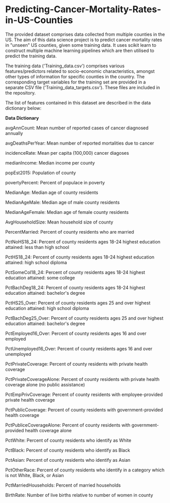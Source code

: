 # Predicting-Cancer-Mortality-Rates-in-US-Counties

The provided dataset comprises data collected from multiple counties in the US. The aim of this data science project is to predict cancer mortality rates in "unseen" US counties, given some training data. It uses scikit learn to construct multiple machine learning pipelines which are then utilised to predict the training data. 


The training data ('Training_data.csv') comprises various features/predictors related to socio-economic characteristics, amongst other types of information for specific counties in the country. The corresponding target variables for the training set are provided in a separate CSV file ('Training_data_targets.csv'). These files are included in the repository.


The list of features contained in this dataset are described in the data dictionary below:

**Data Dictionary**

avgAnnCount: Mean number of reported cases of cancer diagnosed annually

avgDeathsPerYear: Mean number of reported mortalities due to cancer

incidenceRate: Mean per capita (100,000) cancer diagoses

medianIncome: Median income per county 

popEst2015: Population of county 

povertyPercent: Percent of populace in poverty 

MedianAge: Median age of county residents 

MedianAgeMale: Median age of male county residents 

MedianAgeFemale: Median age of female county residents 

AvgHouseholdSize: Mean household size of county 

PercentMarried: Percent of county residents who are married 

PctNoHS18_24: Percent of county residents ages 18-24 highest education attained: less than high school 

PctHS18_24: Percent of county residents ages 18-24 highest education attained: high school diploma 

PctSomeCol18_24: Percent of county residents ages 18-24 highest education attained: some college 

PctBachDeg18_24: Percent of county residents ages 18-24 highest education attained: bachelor's degree 

PctHS25_Over: Percent of county residents ages 25 and over highest education attained: high school diploma 

PctBachDeg25_Over: Percent of county residents ages 25 and over highest education attained: bachelor's degree 

PctEmployed16_Over: Percent of county residents ages 16 and over employed 

PctUnemployed16_Over: Percent of county residents ages 16 and over unemployed 

PctPrivateCoverage: Percent of county residents with private health coverage 

PctPrivateCoverageAlone: Percent of county residents with private health coverage alone (no public assistance) 

PctEmpPrivCoverage: Percent of county residents with employee-provided private health coverage 

PctPublicCoverage: Percent of county residents with government-provided health coverage 

PctPubliceCoverageAlone: Percent of county residents with government-provided health coverage alone 

PctWhite: Percent of county residents who identify as White 

PctBlack: Percent of county residents who identify as Black 

PctAsian: Percent of county residents who identify as Asian 

PctOtherRace: Percent of county residents who identify in a category which is not White, Black, or Asian 

PctMarriedHouseholds: Percent of married households 

BirthRate: Number of live births relative to number of women in county 
